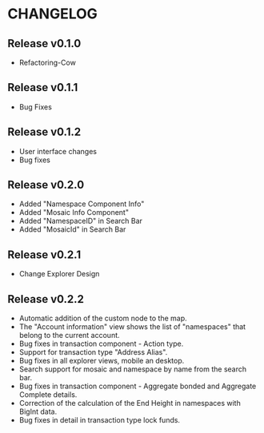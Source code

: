 # CHANGELOG

## Release v0.1.0
  * Refactoring-Cow

## Release v0.1.1
  * Bug Fixes

## Release v0.1.2
  * User interface changes
  * Bug fixes

## Release v0.2.0
  * Added "Namespace Component Info"
  * Added "Mosaic Info Component"
  * Added "NamespaceID" in Search Bar
  * Added "MosaicId" in Search Bar

## Release v0.2.1
  * Change Explorer Design

## Release v0.2.2
  * Automatic addition of the custom node to the map.
  * The "Account information" view shows the list of "namespaces" that belong to the current account.
  * Bug fixes in transaction component - Action type.
  * Support for transaction type "Address Alias".
  * Bug fixes in all explorer views, mobile an desktop.
  * Search support for mosaic and namespace by name from the search bar.
  * Bug fixes in transaction component - Aggregate bonded and Aggregate Complete details.
  * Correction of the calculation of the End Height in namespaces with BigInt data.
  * Bug fixes in detail in transaction type lock funds.
